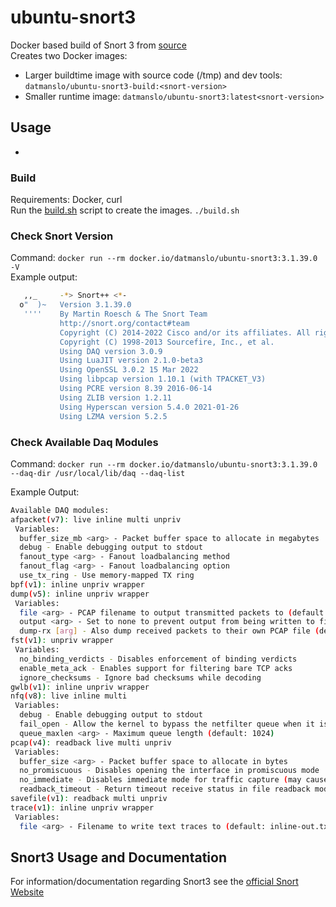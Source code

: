 # ubuntu-snort3
Docker based build of Snort 3 from [source](https://github.com/snort3)  
Creates two Docker images:

- Larger buildtime image with source code (/tmp) and dev tools: `datmanslo/ubuntu-snort3-build:<snort-version>`
- Smaller runtime image: `datmanslo/ubuntu-snort3:latest<snort-version>`

## Usage
-
### Build
Requirements: Docker, curl  
Run the [build.sh](build.sh) script to create the images. `./build.sh`

### Check Snort Version

Command: `docker run --rm docker.io/datmanslo/ubuntu-snort3:3.1.39.0 -V`  
Example output:

```bash
   ,,_     -*> Snort++ <*-
  o"  )~   Version 3.1.39.0
   ''''    By Martin Roesch & The Snort Team
           http://snort.org/contact#team
           Copyright (C) 2014-2022 Cisco and/or its affiliates. All rights reserved.
           Copyright (C) 1998-2013 Sourcefire, Inc., et al.
           Using DAQ version 3.0.9
           Using LuaJIT version 2.1.0-beta3
           Using OpenSSL 3.0.2 15 Mar 2022
           Using libpcap version 1.10.1 (with TPACKET_V3)
           Using PCRE version 8.39 2016-06-14
           Using ZLIB version 1.2.11
           Using Hyperscan version 5.4.0 2021-01-26
           Using LZMA version 5.2.5
```

### Check Available Daq Modules

Command: `docker run --rm docker.io/datmanslo/ubuntu-snort3:3.1.39.0 --daq-dir /usr/local/lib/daq --daq-list`  

Example Output:

```bash
Available DAQ modules:
afpacket(v7): live inline multi unpriv
 Variables:
  buffer_size_mb <arg> - Packet buffer space to allocate in megabytes
  debug - Enable debugging output to stdout
  fanout_type <arg> - Fanout loadbalancing method
  fanout_flag <arg> - Fanout loadbalancing option
  use_tx_ring - Use memory-mapped TX ring
bpf(v1): inline unpriv wrapper
dump(v5): inline unpriv wrapper
 Variables:
  file <arg> - PCAP filename to output transmitted packets to (default: inline-out.pcap)
  output <arg> - Set to none to prevent output from being written to file (deprecated)
  dump-rx [arg] - Also dump received packets to their own PCAP file (default: inline-in.pcap)
fst(v1): unpriv wrapper
 Variables:
  no_binding_verdicts - Disables enforcement of binding verdicts
  enable_meta_ack - Enables support for filtering bare TCP acks
  ignore_checksums - Ignore bad checksums while decoding
gwlb(v1): inline unpriv wrapper
nfq(v8): live inline multi
 Variables:
  debug - Enable debugging output to stdout
  fail_open - Allow the kernel to bypass the netfilter queue when it is full
  queue_maxlen <arg> - Maximum queue length (default: 1024)
pcap(v4): readback live multi unpriv
 Variables:
  buffer_size <arg> - Packet buffer space to allocate in bytes
  no_promiscuous - Disables opening the interface in promiscuous mode
  no_immediate - Disables immediate mode for traffic capture (may cause unbounded blocking)
  readback_timeout - Return timeout receive status in file readback mode
savefile(v1): readback multi unpriv
trace(v1): inline unpriv wrapper
 Variables:
  file <arg> - Filename to write text traces to (default: inline-out.txt)
```

## Snort3 Usage and Documentation

For information/documentation regarding Snort3 see the [official Snort Website](https://snort.org/snort3)
